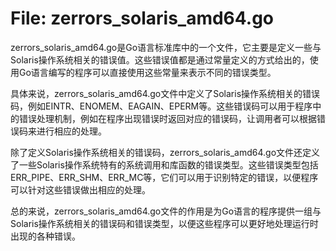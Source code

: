 # File: zerrors_solaris_amd64.go

zerrors_solaris_amd64.go是Go语言标准库中的一个文件，它主要是定义一些与Solaris操作系统相关的错误值。这些错误值都是通过常量定义的方式给出的，使用Go语言编写的程序可以直接使用这些常量来表示不同的错误类型。

具体来说，zerrors_solaris_amd64.go文件中定义了Solaris操作系统相关的错误码，例如EINTR、ENOMEM、EAGAIN、EPERM等。这些错误码可以用于程序中的错误处理机制，例如在程序出现错误时返回对应的错误码，让调用者可以根据错误码来进行相应的处理。

除了定义Solaris操作系统相关的错误码，zerrors_solaris_amd64.go文件还定义了一些Solaris操作系统特有的系统调用和库函数的错误类型。这些错误类型包括ERR_PIPE、ERR_SHM、ERR_MC等，它们可以用于识别特定的错误，以便程序可以针对这些错误做出相应的处理。

总的来说，zerrors_solaris_amd64.go文件的作用是为Go语言的程序提供一组与Solaris操作系统相关的错误码和错误类型，以便这些程序可以更好地处理运行时出现的各种错误。

